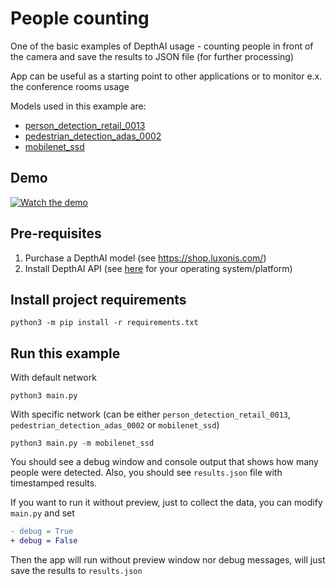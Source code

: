 # People counting

One of the basic examples of DepthAI usage - counting people in front of the camera and save the
results to JSON file (for further processing)

App can be useful as a starting point to other applications or to monitor e.x. the conference
rooms usage

Models used in this example are:
- [person_detection_retail_0013](https://docs.openvinotoolkit.org/latest/omz_models_intel_person_detection_retail_0013_description_person_detection_retail_0013.html)
- [pedestrian_detection_adas_0002](https://docs.openvinotoolkit.org/latest/omz_models_intel_pedestrian_detection_adas_0002_description_pedestrian_detection_adas_0002.html)
- [mobilenet_ssd](https://docs.openvinotoolkit.org/latest/omz_models_public_mobilenet_ssd_mobilenet_ssd.html)

## Demo

[![Watch the demo](https://user-images.githubusercontent.com/5244214/90751105-fc7a3400-e2d5-11ea-82fe-3c7797e99e3e.gif)](https://youtu.be/M0xQI1kXju4)

## Pre-requisites

1. Purchase a DepthAI model (see https://shop.luxonis.com/)
2. Install DepthAI API (see [here](https://docs.luxonis.com/api/) for your operating system/platform)

## Install project requirements

```
python3 -m pip install -r requirements.txt
```

## Run this example

With default network
```
python3 main.py
```

With specific network (can be either `person_detection_retail_0013`, `pedestrian_detection_adas_0002` or `mobilenet_ssd`)
```
python3 main.py -m mobilenet_ssd
```

You should see a debug window and console output that shows how many people were
detected. Also, you should see `results.json` file with timestamped results.

If you want to run it without preview, just to collect the data, you can modify `main.py` and set

```diff
- debug = True
+ debug = False
```

Then the app will run without preview window nor debug messages, will just save the results to `results.json`
